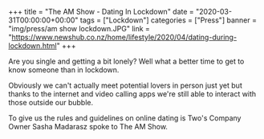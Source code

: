 +++
title = "The AM Show - Dating In Lockdown"
date = "2020-03-31T00:00:00+00:00"
tags = ["Lockdown"]
categories = ["Press"]
banner = "img/press/am show lockdown.JPG"
link = "https://www.newshub.co.nz/home/lifestyle/2020/04/dating-during-lockdown.html"
+++

Are you single and getting a bit lonely? Well what a better time to get to know someone than in lockdown.

Obviously we can't actually meet potential lovers in person just yet but thanks to the internet and video calling apps we're still able to interact with those outside our bubble. 

To give us the rules and guidelines on online dating is Two's Company Owner Sasha Madarasz spoke to The AM Show.